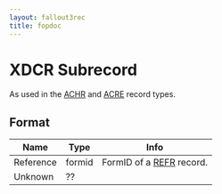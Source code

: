 ```yaml
---
layout: fallout3rec
title: fopdoc
---
```

XDCR Subrecord
==========

As used in the [ACHR](../ACHR.html) and [ACRE](../ACRE.html) record types.

## Format

Name | Type | Info
-----|------|-----
Reference | formid | FormID of a [REFR](../REFR.html) record.
Unknown | ?? |
